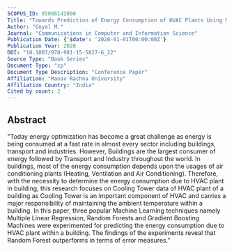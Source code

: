 ```yaml
---
SCOPUS_ID: 85086142890
Title: "Towards Prediction of Energy Consumption of HVAC Plants Using Machine Learning"
Author: "Goyal M."
Journal: "Communications in Computer and Information Science"
Publication Date: {'$date': '2020-01-01T00:00:00Z'}
Publication Year: 2020
DOI: "10.1007/978-981-15-5827-6_22"
Source Type: "Book Series"
Document Type: "cp"
Document Type Description: "Conference Paper"
Affiliation: "Manav Rachna University"
Affiliation Country: "India"
Cited by count: 2
---
```


## Abstract
"Today energy optimization has become a great challenge as energy is being consumed at a fast rate in almost every sector including buildings, transport and industries. However, Buildings are the largest consumer of energy followed by Transport and Industry throughout the world. In buildings, most of the energy consumption depends upon the usages of air conditioning plants (Heating, Ventilation and Air Conditioning). Therefore, with the necessity to determine the energy consumption due to HVAC plant in building, this research focuses on Cooling Tower data of HVAC plant of a building as Cooling Tower is an important component of HVAC and carries a major responsibility of maintaining the ambient temperature within a building. In this paper, three popular Machine Learning techniques namely Multiple Linear Regression, Random Forests and Gradient Boosting Machines were experimented for predicting the energy consumption due to HVAC plant within a building. The findings of the experiments reveal that Random Forest outperforms in terms of error measures."
